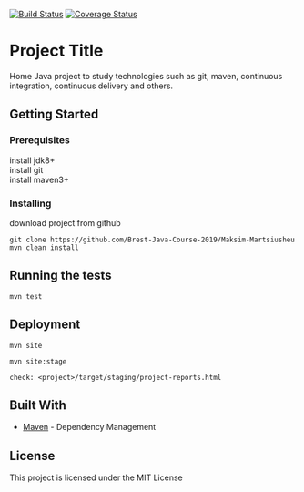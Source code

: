 [![Build Status](https://travis-ci.org/Brest-Java-Course-2019/Maksim-Martsiusheu.svg?branch=master)](https://travis-ci.org/Brest-Java-Course-2019/Maksim-Martsiusheu)
[![Coverage Status](https://coveralls.io/repos/github/Brest-Java-Course-2019/Maksim-Martsiusheu/badge.svg?branch=master)](https://coveralls.io/github/Brest-Java-Course-2019/Maksim-Martsiusheu?branch=master)

# Project Title

Home Java project to study technologies such as git, maven, continuous integration, continuous delivery and others.

## Getting Started

### Prerequisites

install jdk8+  
install git  
install maven3+

### Installing

download project from github  

```
git clone https://github.com/Brest-Java-Course-2019/Maksim-Martsiusheu  
mvn clean install
```

## Running the tests

```
mvn test
```

## Deployment

```
mvn site  
  
mvn site:stage  
  
check: <project>/target/staging/project-reports.html   
```  

## Built With

* [Maven](https://maven.apache.org/) - Dependency Management

## License

This project is licensed under the MIT License  
